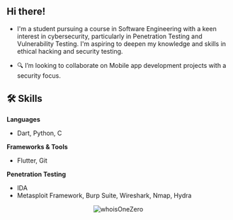 ##  Hi there!
- I'm a student pursuing a course in Software Engineering with a keen interest in cybersecurity, particularly in Penetration Testing and Vulnerability Testing. I'm aspiring to deepen my knowledge and skills in ethical hacking and security testing.

- 🔍 I’m looking to collaborate on Mobile app development projects with a security focus.

## 🛠 Skills

**Languages**
- Dart, Python, C

**Frameworks & Tools**
- Flutter, Git

<!-- **Tools**
- Git -->

**Penetration Testing**
- IDA
- Metasploit Framework, Burp Suite, Wireshark, Nmap, Hydra

<!-- ## 🏆 Certifications

## 👩‍💻 Professional Experience -->

<p align="center"><img src="https://github-readme-stats.vercel.app/api/top-langs/?username=whoisOneZero&theme=vue-dark&show_icons=true&hide_border=true&layout=compact" alt="whoisOneZero" /></p>


<!---
whoIsOneZero/whoIsOneZero is a ✨ special ✨ repository because its `README.md` (this file) appears on your GitHub profile.
You can click the Preview link to take a look at your changes.
--->